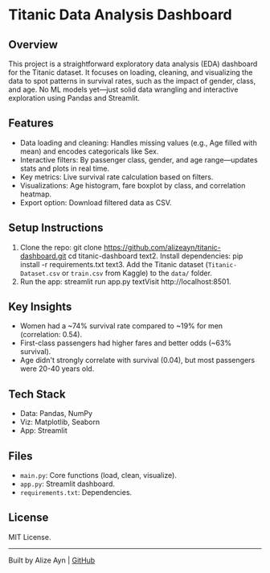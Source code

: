 # Titanic Data Analysis Dashboard

## Overview
This project is a straightforward exploratory data analysis (EDA) dashboard for the Titanic dataset. It focuses on loading, cleaning, and visualizing the data to spot patterns in survival rates, such as the impact of gender, class, and age. No ML models yet—just solid data wrangling and interactive exploration using Pandas and Streamlit.

## Features
- Data loading and cleaning: Handles missing values (e.g., Age filled with mean) and encodes categoricals like Sex.
- Interactive filters: By passenger class, gender, and age range—updates stats and plots in real time.
- Key metrics: Live survival rate calculation based on filters.
- Visualizations: Age histogram, fare boxplot by class, and correlation heatmap.
- Export option: Download filtered data as CSV.

## Setup Instructions
1. Clone the repo:
git clone https://github.com/alizeayn/titanic-dashboard.git
cd titanic-dashboard
text2. Install dependencies:
pip install -r requirements.txt
text3. Add the Titanic dataset (`Titanic-Dataset.csv` or `train.csv` from Kaggle) to the `data/` folder.
4. Run the app:
streamlit run app.py
textVisit http://localhost:8501.

## Key Insights
- Women had a ~74% survival rate compared to ~19% for men (correlation: 0.54).
- First-class passengers had higher fares and better odds (~63% survival).
- Age didn't strongly correlate with survival (0.04), but most passengers were 20-40 years old.

## Tech Stack
- Data: Pandas, NumPy
- Viz: Matplotlib, Seaborn
- App: Streamlit

## Files
- `main.py`: Core functions (load, clean, visualize).
- `app.py`: Streamlit dashboard.
- `requirements.txt`: Dependencies.

## License
MIT License.

---
Built by Alize Ayn | [GitHub](https://github.com/alizeayn)